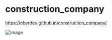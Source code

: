 # construction_company
https://ebyrdeu.github.io/construction_company/

![image](https://user-images.githubusercontent.com/42122071/165644889-2d93252b-bfbc-420a-8bc4-8ef71d741a06.png)

